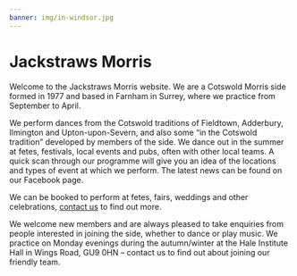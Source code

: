 ```yaml
---
banner: img/in-windsor.jpg
---
```

# Jackstraws Morris

Welcome to the Jackstraws Morris website. We are a Cotswold Morris side formed in 1977 and based in Farnham in Surrey, where we practice from September to April.

We perform dances from the Cotswold traditions of Fieldtown, Adderbury, Ilmington and Upton-upon-Severn, and also some “in the Cotswold tradition” developed by members of the side. We dance out in the summer at fetes, festivals, local events and pubs, often with other local teams. A quick scan through our programme will give you an idea of the locations and types of event at which we perform. The latest news can be found on our Facebook page.

We can be booked to perform at fetes, fairs, weddings and other celebrations, [contact us](/contact) to find out more.

We welcome new members and are always pleased to take enquiries from people interested in joining the side, whether to dance or play music. We practice on Monday evenings during the autumn/winter at the Hale Institute Hall in Wings Road, GU9 0HN – contact us to find out about joining our friendly team.